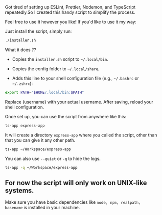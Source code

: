 Got tired of setting up ESLint, Prettier, Nodemon, and TypeScript repeatedly.So I created this handy script to simplify the process.

Feel free to use it however you like! If you'd like to use it my way:

Just install the script, simply run:
```bash
./installer.sh
```
What it does ??
- Copies the `installer.sh` script to `~/.local/bin`.

- Copies the config folder to `~/.local/share`.

- Adds this line to your shell configuration file (e.g., `~/.bashrc` or `~/.zshrc`):
```bash
export PATH="$HOME/.local/bin:$PATH"
```

Replace {username} with your actual username. After saving, reload your shell configuration.

Once set up, you can use the script from anywhere like this:
```bash
ts-app express-app
```

It will create a directory `express-app` where you called the script, other than that you can give it any other path.
```bash
ts-app ~/Workspace/express-app
```

You can also use `--quiet` or `-q` to hide the logs.
```bash
ts-app -q ~/Workspace/express-app
```

## For now the script will only work on UNIX-like systems.
Make sure you have basic dependencies like `node, npm, realpath, basename` is installed in your machine.
